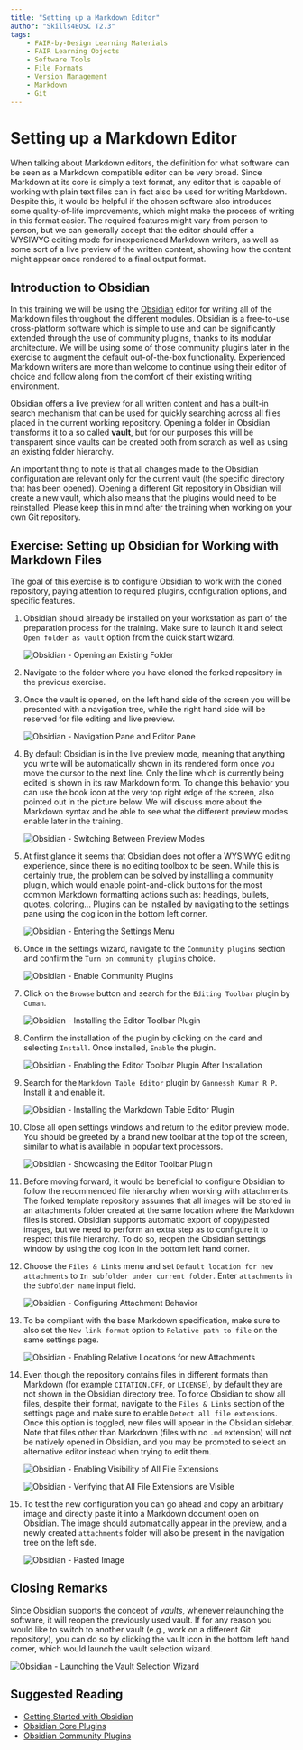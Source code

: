 ```yaml
---
title: "Setting up a Markdown Editor"
author: "Skills4EOSC T2.3"
tags: 
    - FAIR-by-Design Learning Materials
    - FAIR Learning Objects
    - Software Tools
    - File Formats
    - Version Management
    - Markdown
    - Git
---
```


# Setting up a Markdown Editor

When talking about Markdown editors, the definition for what software can be seen as a Markdown compatible editor can be very broad. Since Markdown at its core is simply a text format, any editor that is capable of working with plain text files can in fact also be used for writing Markdown. Despite this, it would be helpful if the chosen software also introduces some quality-of-life improvements, which might make the process of writing in this format easier. The required features might vary from person to person, but we can generally accept that the editor should offer a WYSIWYG editing mode for inexperienced Markdown writers, as well as some sort of a live preview of the written content, showing how the content might appear once rendered to a final output format. 

## Introduction to Obsidian

In this training we will be using the [Obsidian](https://obsidian.md/) editor for writing all of the Markdown files throughout the different modules. Obsidian is a free-to-use cross-platform software which is simple to use and can be significantly extended through the use of community plugins, thanks to its modular architecture. We will be using some of those community plugins later in the exercise to augment the default out-of-the-box functionality. Experienced Markdown writers are more than welcome to continue using their editor of choice and follow along from the comfort of their existing writing environment. 

Obsidian offers a live preview for all written content and has a built-in search mechanism that can be used for quickly searching across all files placed in the current working repository. Opening a folder in Obsidian transforms it to a so called **vault**, but for our purposes this will be transparent since vaults can be created both from scratch as well as using an existing folder hierarchy.

An important thing to note is that all changes made to the Obsidian configuration are relevant only for the current vault (the specific directory that has been opened). Opening a different Git repository in Obsidian will create a new vault, which also means that the plugins would need to be reinstalled. Please keep this in mind after the training when working on your own Git repository.

## Exercise: Setting up Obsidian for Working with Markdown Files

The goal of this exercise is to configure Obsidian to work with the cloned repository, paying attention to required plugins, configuration options, and specific features.

1. Obsidian should already be installed on your workstation as part of the preparation process for the training. Make sure to launch it and select `Open folder as vault` option from the quick start wizard.

    ![Obsidian - Opening an Existing Folder](attachments/07-obsidian-launch.png)

2. Navigate to the folder where you have cloned the forked repository in the previous exercise. 
3. Once the vault is opened, on the left hand side of the screen you will be presented with a navigation tree, while the right hand side will be reserved for file editing and live preview.

    ![Obsidian - Navigation Pane and Editor Pane](attachments/08-obsidian-panes.png)

4. By default Obsidian is in the live preview mode, meaning that anything you write will be automatically shown in its rendered form once you move the cursor to the next line. Only the line which is currently being edited is shown in its raw Markdown form. To change this behavior you can use the book icon at the very top right edge of the screen, also pointed out in the picture below. We will discuss more about the Markdown syntax and be able to see what the different preview modes enable later in the training.

    ![Obsidian - Switching Between Preview Modes](attachments/09-obsidian-preview-mode-switching.png)

5. At first glance it seems that Obsidian does not offer a WYSIWYG editing experience, since there is no editing toolbox to be seen. While this is certainly true, the problem can be solved by installing a community plugin, which would enable point-and-click buttons for the most common Markdown formatting actions such as: headings, bullets, quotes, coloring... Plugins can be installed by navigating to the settings pane using the cog icon in the bottom left corner.

    ![Obsidian - Entering the Settings Menu](attachments/10-obsidian-settings-icon.png)

6. Once in the settings wizard, navigate to the `Community plugins` section and confirm the `Turn on community plugins` choice.

    ![Obsidian - Enable Community Plugins](attachments/11-obsidian-enable-community-plugins.png)

7. Click on the `Browse` button and search for the `Editing Toolbar` plugin by `Cuman`.

    ![Obsidian - Installing the Editor Toolbar Plugin](attachments/12-editing-toolbar-plugin.png)

8. Confirm the installation of the plugin by clicking on the card and selecting `Install`. Once installed, `Enable` the plugin.

    ![Obsidian - Enabling the Editor Toolbar Plugin After Installation](attachments/13-enabling-editing-toolbar-plugin.png)

9. Search for the `Markdown Table Editor` plugin by `Gannessh Kumar R P`. Install it and enable it.

    ![Obsidian - Installing the Markdown Table Editor Plugin](attachments/36-markdown-table-editor.png)

10. Close all open settings windows and return to the editor preview mode. You should be greeted by a brand new toolbar at the top of the screen, similar to what is available in popular text processors. 

    ![Obsidian - Showcasing the Editor Toolbar Plugin](attachments/14-editing-toolbar-plugin-in-action.png)

11. Before moving forward, it would be beneficial to configure Obsidian to follow the recommended file hierarchy when working with attachments. The forked template repository assumes that all images will be stored in an attachments folder created at the same location where the Markdown files is stored. Obsidian supports automatic export of copy/pasted images, but we need to perform an extra step as to configure it to respect this file hierarchy. To do so, reopen the Obsidian settings window by using the cog icon in the bottom left hand corner.
12. Choose the `Files & Links` menu and set `Default location for new attachments` to `In subfolder under current folder`. Enter `attachments` in the `Subfolder name` input field.

    ![Obsidian - Configuring Attachment Behavior](attachments/15-obsidian-attachment-configuration.png)

13. To be compliant with the base Markdown specification, make sure to also set the `New link format` option to `Relative path to file` on the same settings page.

    ![Obsidian - Enabling Relative Locations for new Attachments](attachments/16-obisidian-relative-path-to-file.png)

14. Even though the repository contains files in different formats than Markdown (for example `CITATION.CFF`, or `LICENSE`), by default they are not shown in the Obsidian directory tree. To force Obsidian to show all files, despite their format, navigate to the `Files & Links` section of the settings page and make sure to enable `Detect all file extensions`. Once this option is toggled, new files will appear in the Obsidian sidebar. Note that files other than Markdown (files with no `.md` extension) will not be natively opened in Obsidian, and you may be prompted to select an alternative editor instead when trying to edit them.

    ![Obsidian - Enabling Visibility of All File Extensions](attachments/39-all-file-extensions.png)

    ![Obsidian - Verifying that All File Extensions are Visible](attachments/38-additional-files.png)

15. To test the new configuration you can go ahead and copy an arbitrary image and directly paste it into a Markdown document open on Obsidian. The image should automatically appear in the preview, and a newly created `attachments` folder will also be present in the navigation tree on the left sde.

    ![Obsidian - Pasted Image](attachments/17-pasted-image.png)

## Closing Remarks

Since Obsidian supports the concept of *vaults*, whenever relaunching the software, it will reopen the previously used vault. If for any reason you would like to switch to another vault (e.g., work on a different Git repository), you can do so by clicking the vault icon in the bottom left hand corner, which would launch the vault selection wizard.

![Obsidian - Launching the Vault Selection Wizard](attachments/37-vault-selection.png)

## Suggested Reading

- [Getting Started with Obsidian](https://help.obsidian.md/Getting+started/Download+and+install+Obsidian)
- [Obsidian Core Plugins](https://help.obsidian.md/Plugins/Core+plugins)
- [Obsidian Community Plugins](https://help.obsidian.md/Extending+Obsidian/Community+plugins)